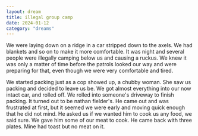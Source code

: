 ```yaml
---
layout: dream
title: illegal group camp
date: 2024-01-12
category: "dreams"
---
```


We were laying down on a ridge in a car stripped down to the axels. We had blankets and so on to make it more comfortable.
It was night and several people were illegally camping below us and causing a ruckus. We knew it was only a matter of time before the patrols looked our way and were preparing for that, even though we were very comfortable and tired.

We started packing just as a cop showed up, a chubby woman. She saw us packing and decided to leave us be. We got almost everything into our now intact car, and rolled off. We rolled into someone's driveway to finish packing. It turned out to be nathan fielder's. He came out and was frustrated at first, but it seemed we were early and moving quick enough that he did not mind. He asked us if we wanted him to cook us any food, we said sure. We gave him some of our meat to cook. He came back with three plates. Mine had toast but no meat on it.